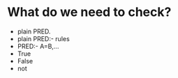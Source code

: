 # What do we need to check?
- plain PRED.
- plain PRED:- rules
- PRED:- A=B,...
- True
- False
- not
